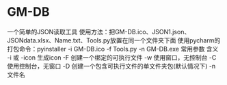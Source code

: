 # GM-DB
一个简单的JSON读取工具
使用方法：把GM-DB.ico、JSON1.json、JSONdata.xlsx、Name.txt、Tools.py放置在同一个文件夹下面
使用pycharm的打包命令：pyinstaller -i GM-DB.ico -f Tools.py -n GM-DB.exe
常用参数 含义
-i 或 -icon 生成icon
-F 创建一个绑定的可执行文件
-w 使用窗口，无控制台
-C 使用控制台，无窗口
-D 创建一个包含可执行文件的单文件夹包(默认情况下)
-n 文件名
